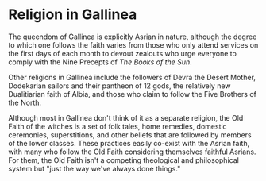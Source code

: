 # Religion in Gallinea

The queendom of Gallinea is explicitly Asrian in nature, although the degree to which
one follows the faith varies from those who only attend services on the first days of
each month to devout zealouts who urge everyone to comply with the Nine Precepts of 
*The Books of the Sun*.

Other religions in Gallinea include the followers of Devra the Desert Mother, Dodekarian
sailors and their pantheon of 12 gods, the relatively new Dualitiarian faith of Albia, 
and those who claim to follow the Five Brothers of the North. 

Although most in Gallinea don't think of it as a separate religion, the Old Faith of the
witches is a set of folk tales, home remedies, domestic ceremonies, superstitions, and other 
beliefs that are followed by members of the lower classes. These practices easily co-exist 
with the Asrian faith, with many who follow the Old Faith considering themselves faithful
Asrians. For them, the Old Faith isn't a competing theological and philosophical system
but "just the way we've always done things."



